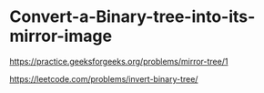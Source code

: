 # Convert-a-Binary-tree-into-its-mirror-image

https://practice.geeksforgeeks.org/problems/mirror-tree/1

https://leetcode.com/problems/invert-binary-tree/
